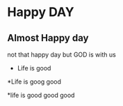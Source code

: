 # Happy DAY

## Almost Happy day 

not that happy day but GOD is with us

* Life is good

*Life is goog good

*life is good good good

